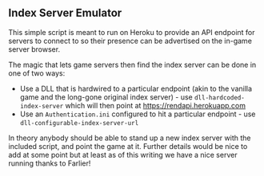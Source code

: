 ## Index Server Emulator

This simple script is meant to run on Heroku to provide an API endpoint for servers to connect to so their presence can be advertised on the in-game server browser.

The magic that lets game servers then find the index server can be done in one of two ways:

* Use a DLL that is hardwired to a particular endpoint (akin to the vanilla game and the long-gone original index server) - use `dll-hardcoded-index-server` which will then point at https://rendapi.herokuapp.com
* Use an `Authentication.ini` configured to hit a particular endpoint - use `dll-configurable-index-server-url`

In theory anybody should be able to stand up a new index server with the included script, and point the game at it. Further details would be nice to add at some point but at least as of this writing we have a nice server running thanks to Farlier!
